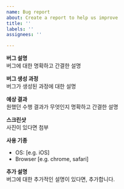 ```yaml
---
name: Bug report
about: Create a report to help us improve
title: ''
labels: ''
assignees: ''

---
```


**버그 설명**<br>
버그에 대한 명확하고 간결한 설명

**버그 생성 과정**<br>
버그가 생성된 과정에 대한 설명


**예상 결과**<br>
원했던 수행 결과가 무엇인지 명확하고 간결한 설명

**스크린샷** <br>
사진이 있다면 첨부

**사용 기종** <br>
 - OS: [e.g. iOS]
 - Browser [e.g. chrome, safari]

**추가 설명** <br>
버그에 대한 추가적인 설명이 있다면, 추가합니다.
